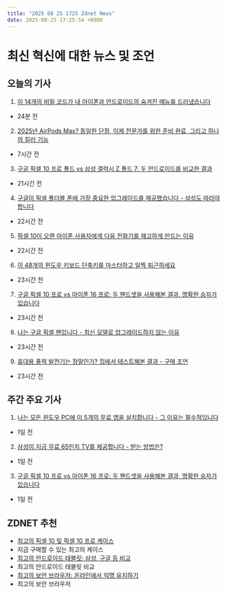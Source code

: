 ```yaml
---
title: "2025 08 25 1725 Zdnet News"
date: 2025-08-25 17:25:54 +0900
---
```


# 최신 혁신에 대한 뉴스 및 조언
## 오늘의 기사 

1. [이 14개의 비밀 코드가 내 아이폰과 안드로이드의 숨겨진 메뉴를 드러냈습니다](https://www.zdnet.com/article/these-14-secret-codes-revealed-hidden-menus-on-my-iphone-and-android/)  
- 24분 전  

2. [2025년 AirPods Max? 동일한 단점, 이제 전문가를 위한 준비 완료, 그리고 하나의 킬러 기능](https://www.zdnet.com/article/airpods-max-in-2025-same-drawbacks-now-ready-for-pros-and-one-killer-feature/)  
- 7시간 전  

3. [구글 픽셀 10 프로 폴드 vs 삼성 갤럭시 Z 폴드 7: 두 안드로이드를 비교한 결과](https://www.zdnet.com/article/google-pixel-10-pro-fold-vs-samsung-galaxy-z-fold-7-i-compared-both-androids-and-heres-the-winner/)  
- 21시간 전  

4. [구글이 픽셀 폴더블 폰에 가장 중요한 업그레이드를 제공했습니다 - 삼성도 따라야 합니다](https://www.zdnet.com/article/google-just-gave-the-pixel-foldable-phone-its-most-important-upgrade-yet-and-samsung-should-follow-suit/)  
- 22시간 전  

5. [픽셀 10이 오랜 아이폰 사용자에게 다음 전화기를 재고하게 만드는 이유](https://www.zdnet.com/article/why-the-pixel-10-is-making-this-longtime-iphone-user-reconsider-their-next-phone/)  
- 22시간 전  

6. [이 48개의 윈도우 키보드 단축키를 마스터하고 일찍 퇴근하세요](https://www.zdnet.com/article/master-these-48-windows-keyboard-shortcuts-and-finish-work-early/)  
- 23시간 전  

7. [구글 픽셀 10 프로 vs 아이폰 16 프로: 두 핸드셋을 사용해본 결과, 명확한 승자가 있습니다](https://www.zdnet.com/article/google-pixel-10-pro-vs-iphone-16-pro-ive-used-both-handsets-and-theres-a-clear-winner/)  
- 23시간 전  

8. [나는 구글 픽셀 팬입니다 - 최신 모델로 업그레이드하지 않는 이유](https://www.zdnet.com/article/im-a-diehard-google-pixel-fan-heres-why-im-not-upgrading-to-the-latest-model/)  
- 23시간 전  

9. [휴대용 풍력 발전기는 정말인가? 집에서 테스트해본 결과 - 구매 조언](https://www.zdnet.com/article/are-portable-wind-generators-legit-i-tested-one-at-home-heres-my-buying-advice/)  
- 23시간 전  

## 주간 주요 기사 

1. [나는 모든 윈도우 PC에 이 5개의 무료 앱을 설치합니다 - 그 이유는 필수적입니다](https://www.zdnet.com/home-and-office/work-life/i-always-install-these-5-free-apps-on-every-windows-pc-heres-why-theyre-essential/)
- 1일 전  

2. [삼성이 지금 무료 65인치 TV를 제공합니다 - 받는 방법은?](https://www.zdnet.com/home-and-office/home-entertainment/samsung-is-giving-away-free-65-inch-tvs-right-now-heres-how-to-get-one/)  
- 1일 전  

3. [구글 픽셀 10 프로 vs 아이폰 16 프로: 두 핸드셋을 사용해본 결과, 명확한 승자가 있습니다](https://www.zdnet.com/article/google-pixel-10-pro-vs-iphone-16-pro-ive-used-both-handsets-and-theres-a-clear-winner/)  
- 1일 전  

## ZDNET 추천 
- [최고의 픽셀 10 및 픽셀 10 프로 케이스](https://www.zdnet.com/article/best-google-pixel-10-cases/)  
- 지금 구매할 수 있는 최고의 케이스  
- [최고의 안드로이드 태블릿: 삼성, 구글 등 비교](https://www.zdnet.com/article/best-android-tablet/)  
- 최고의 안드로이드 태블릿 비교  
- [최고의 보안 브라우저: 온라인에서 익명 유지하기](https://www.zdnet.com/article/best-browser-for-privacy/)  
- 최고의 보안 브라우저